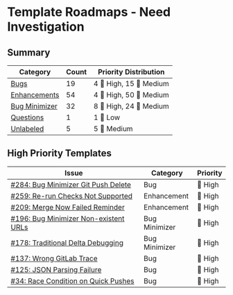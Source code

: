 # Template Roadmaps - Need Investigation

## Summary

| Category | Count | Priority Distribution |
|----------|-------|----------------------|
| [Bugs](bugs/) | 19 | 4 :rotating_light: High, 15 :wrench: Medium |
| [Enhancements](enhancements/) | 54 | 4 :rotating_light: High, 50 :wrench: Medium |
| [Bug Minimizer](bug-minimizer/) | 32 | 8 :rotating_light: High, 24 :wrench: Medium |
| [Questions](questions/) | 1 | 1 :rocket: Low |
| [Unlabeled](unlabeled/) | 5 | 5 :wrench: Medium |

## High Priority Templates

| Issue | Category | Priority |
|-------|----------|----------|
| [#284: Bug Minimizer Git Push Delete](bugs/issue-284-issue-in-the-bug-minimizer-code-with-the-call-to-git-push-delete.md) | Bug | 🚨 High |
| [#259: Re-run Checks Not Supported](enhancements/issue-259-re-run-all-checks-and-re-run-failed-checks-are-not-supported.md) | Enhancement | 🚨 High |
| [#209: Merge Now Failed Reminder](enhancements/issue-209-reminder-if-merge-now-failed.md) | Enhancement | 🚨 High |
| [#196: Bug Minimizer Non-existent URLs](bug-minimizer/issue-196-coqbot-gives-bug-minimizer-non-existent-urls.md) | Bug Minimizer | 🚨 High |
| [#178: Traditional Delta Debugging](bug-minimizer/issue-178-coqbot-should-be-able-to-do-traditional-delta-debugging-on-a-pr.md) | Bug Minimizer | 🚨 High |
| [#137: Wrong GitLab Trace](bugs/issue-137-retrieved-gitlab-trace-can-be-wrong.md) | Bug | 🚨 High |
| [#125: JSON Parsing Failure](bugs/issue-125-json-parsing-failure-on-pr-close-event-webhook.md) | Bug | 🚨 High |
| [#34: Race Condition on Quick Pushes](bugs/issue-34-possible-race-when-pushing-quickly-several-times-to-a-pr.md) | Bug | 🚨 High |